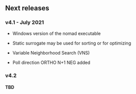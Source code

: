 ## Next releases

### v4.1 - July 2021

* Windows version of the nomad executable

* Static surrogate may be used for sorting or for optimizing

* Variable Neighborhood Search (VNS)

* Poll direction ORTHO N+1 NEG added

### v4.2

#### TBD

